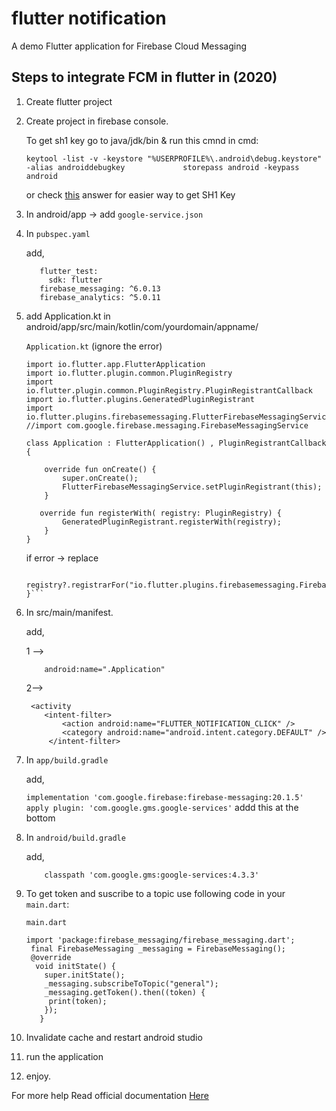 # flutter notification

A demo Flutter application for Firebase Cloud Messaging 

## Steps to integrate FCM in flutter in (2020)

1. Create flutter project
2. Create project in firebase console.

   To get sh1 key go to java/jdk/bin & run this cmnd in cmd:
   
   `keytool -list -v -keystore "%USERPROFILE%\.android\debug.keystore" -alias androiddebugkey             storepass android -keypass android`

   or check [this](https://stackoverflow.com/a/54342861/12030116) answer for easier way to get SH1      Key

3. In android/app -> 
   add 
   `google-service.json`
4. In `pubspec.yaml`

   add,
   ```dev_dependencies:
      flutter_test:
        sdk: flutter
      firebase_messaging: ^6.0.13
      firebase_analytics: ^5.0.11
    ```


5. add Application.kt in android/app/src/main/kotlin/com/yourdomain/appname/

   `Application.kt` (ignore the error)

   ```
   import io.flutter.app.FlutterApplication
   import io.flutter.plugin.common.PluginRegistry
   import io.flutter.plugin.common.PluginRegistry.PluginRegistrantCallback
   import io.flutter.plugins.GeneratedPluginRegistrant
   import io.flutter.plugins.firebasemessaging.FlutterFirebaseMessagingService
   //import com.google.firebase.messaging.FirebaseMessagingService

   class Application : FlutterApplication() , PluginRegistrantCallback {

       override fun onCreate() {
           super.onCreate();
           FlutterFirebaseMessagingService.setPluginRegistrant(this);
       }

      override fun registerWith( registry: PluginRegistry) {
           GeneratedPluginRegistrant.registerWith(registry);
       }
   }
   ```

   if error -> replace
   
    ```override fun registerWith(registry: PluginRegistry?) {
        registry?.registrarFor("io.flutter.plugins.firebasemessaging.FirebaseMessagingPlugin");
    }```
6. In src/main/manifest.

   add,
   
   1 -->  
    ```<application
        android:name=".Application"
    ```

   2-->    
     ```
      <activity        
         <intent-filter>
             <action android:name="FLUTTER_NOTIFICATION_CLICK" />
             <category android:name="android.intent.category.DEFAULT" />
          </intent-filter>
     ```

7. In `app/build.gradle`

   add,
   
    `implementation 'com.google.firebase:firebase-messaging:20.1.5'`
     `apply plugin: 'com.google.gms.google-services'` addd this at the bottom 

8. In `android/build.gradle`

   add,
    ```dependencies {
        classpath 'com.google.gms:google-services:4.3.3'
     ```

9. To get token and suscribe to a topic use following code in your `main.dart`:

   `main.dart`
   ```
   import 'package:firebase_messaging/firebase_messaging.dart';
    final FirebaseMessaging _messaging = FirebaseMessaging();
    @override
     void initState() {
       super.initState();
       _messaging.subscribeToTopic("general");
       _messaging.getToken().then((token) {
        print(token);
       });
      } 
     ```

10. Invalidate cache and restart android studio
11. run the application
12. enjoy.

For more help Read official documentation [Here](https://pub.dev/packages/firebase_messaging)
